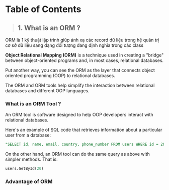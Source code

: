 # Table of Contents

>## 1. What is an ORM ?

ORM là 1 kỹ thuật lập trình giúp ánh xạ các record dữ liệu trong hệ quản trị cơ sở dữ liệu sang dạng đối tượng đang định nghĩa trong các class

**Object Relational Mapping (ORM)** is a technique used in creating a "bridge" between object-oriented programs and, in most cases, relational databases.

Put another way, you can see the ORM as the layer that connects object oriented programming (OOP) to relational databases.

The ORM and ORM tools help simplify the interaction between relational databases and different OOP languages.

### What is an ORM Tool ?

An ORM tool is software designed to help OOP developers interact with relational databases.

Here's an example of SQL code that retrieves information about a particular user from a database:

```sql
"SELECT id, name, email, country, phone_number FROM users WHERE id = 20"
```

On the other hand, an ORM tool can do the same query as above with simpler methods. That is:

```sql
users.GetById(20)
```

### Advantage of ORM

